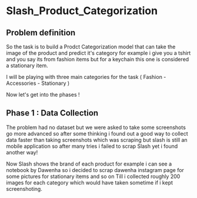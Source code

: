# **Slash_Product_Categorization**

## **Problem definition**

So the task is to build a Prodct Categorization model that can take the image of the product and predict it's category for example i give you a tshirt and you say its from fashion items but for
a keychain this one is considered a stationary item.

I will be playing with three main categories for the task ( Fashion - Accessories - Stationary ) 

Now let's get into the phases !

## **Phase 1 : Data Collection**

The problem had no dataset but we were asked to take some screenshots go more advanced so after some thinking i found out a good way to collect data faster than taking screenshots
which was scraping but slash is still an mobile application so after many tries i failed to scrap Slash yet i found another way!

Now Slash shows the brand of each product for example i can see a notebook by Dawenha so i decided to scrap dawenha instagram page for some pictures for stationary items and so on
Till i collected roughly 200 images for each category which would have taken sometime if i kept screenshoting.




